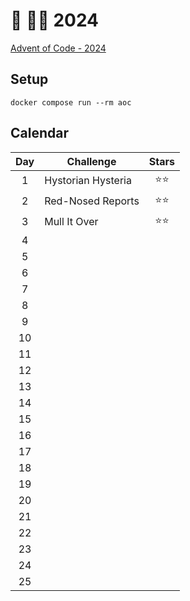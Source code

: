 # 🎄 👨‍💻 2024

[Advent of Code - 2024](https://adventofcode.com/2024)

## Setup

```shell
docker compose run --rm aoc
```

## Calendar

| Day | Challenge          | Stars  |
| :-: | ------------------ | :----: |
|  1  | Hystorian Hysteria | ⭐️⭐️ |
|  2  | Red-Nosed Reports  |  ⭐⭐  |
|  3  | Mull It Over       |  ⭐⭐  |
|  4  |                    |        |
|  5  |                    |        |
|  6  |                    |        |
|  7  |                    |        |
|  8  |                    |        |
|  9  |                    |        |
| 10  |                    |        |
| 11  |                    |        |
| 12  |                    |        |
| 13  |                    |        |
| 14  |                    |        |
| 15  |                    |        |
| 16  |                    |        |
| 17  |                    |        |
| 18  |                    |        |
| 19  |                    |        |
| 20  |                    |        |
| 21  |                    |        |
| 22  |                    |        |
| 23  |                    |        |
| 24  |                    |        |
| 25  |                    |        |
